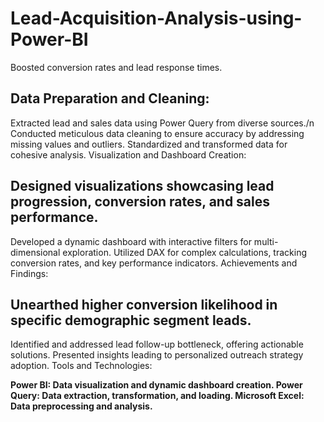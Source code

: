 # Lead-Acquisition-Analysis-using-Power-BI
Boosted conversion rates and lead response times.

## Data Preparation and Cleaning:

Extracted lead and sales data using Power Query from diverse sources./n
Conducted meticulous data cleaning to ensure accuracy by addressing missing values and outliers.
Standardized and transformed data for cohesive analysis.
Visualization and Dashboard Creation:

## Designed visualizations showcasing lead progression, conversion rates, and sales performance.
Developed a dynamic dashboard with interactive filters for multi-dimensional exploration.
Utilized DAX for complex calculations, tracking conversion rates, and key performance indicators.
Achievements and Findings:

## Unearthed higher conversion likelihood in specific demographic segment leads.
Identified and addressed lead follow-up bottleneck, offering actionable solutions.
Presented insights leading to personalized outreach strategy adoption.
Tools and Technologies:

**Power BI: Data visualization and dynamic dashboard creation.
Power Query: Data extraction, transformation, and loading.
Microsoft Excel: Data preprocessing and analysis.**
